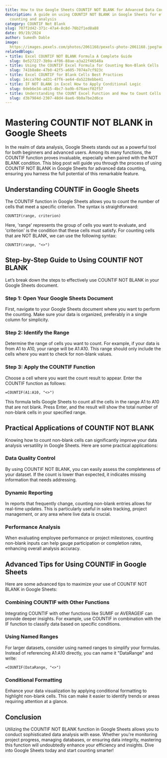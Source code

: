 ```yaml
---
title: How to Use Google Sheets COUNTIF NOT BLANK for Advanced Data Counting
description: A guide on using COUNTIF NOT BLANK in Google Sheets for effective data
  counting and analysis
category: COUNTIF Not Blank
slug: 707f2d42-371c-47a4-8c8d-76b2f1ed8a88
date: 09/19/2024
author: Sumedh Dable
image: 
  https://images.pexels.com/photos/2061168/pexels-photo-2061168.jpeg?auto=compress&cs=tinysrgb&w=600
relatedBlogs:
- title: Excel COUNTIF NOT BLANK Formula A Complete Guide
  slug: 8e527227-3b9a-4f06-88ae-a3a22f46548a
- title: Using the COUNTIF Excel Formula for Counting Non-Blank Cells
  slug: 741b8a8e-47b0-42f5-a605-7074a7cf923c
- title: Excel COUNTIF for Blank Cells Best Practices
  slug: 14cca70d-ad31-47f6-ae64-da5228ebbe41
- title: IF NOT BLANK in Excel How to Apply Conditional Logic
  slug: 0deb6e34-a615-4bc7-ba9b-676aecf02f57
- title: Understanding the COUNT Excel Function and How to Count Cells in a Range
  slug: d3b7984d-2307-48d4-8ae6-9b0a7be2d6ce
---
```


# Mastering COUNTIF NOT BLANK in Google Sheets

In the realm of data analysis, Google Sheets stands out as a powerful tool for both beginners and advanced users. Among its many functions, the COUNTIF function proves invaluable, especially when paired with the NOT BLANK condition. This blog post will guide you through the process of using COUNTIF NOT BLANK in Google Sheets for advanced data counting, ensuring you harness the full potential of this remarkable feature.

## Understanding COUNTIF in Google Sheets

The COUNTIF function in Google Sheets allows you to count the number of cells that meet a specific criterion. The syntax is straightforward:

```plaintext
COUNTIF(range, criterion)
```

Here, 'range' represents the group of cells you want to evaluate, and 'criterion' is the condition that these cells must satisfy. For counting cells that are NOT BLANK, we can use the following syntax:

```plaintext
COUNTIF(range, "<>")
```

## Step-by-Step Guide to Using COUNTIF NOT BLANK

Let’s break down the steps to effectively use COUNTIF NOT BLANK in your Google Sheets document.

### Step 1: Open Your Google Sheets Document

First, navigate to your Google Sheets document where you want to perform the counting. Make sure your data is organized, preferably in a single column for simplicity.

### Step 2: Identify the Range

Determine the range of cells you want to count. For example, if your data is from A1 to A10, your range will be A1:A10. This range should only include the cells where you want to check for non-blank values.

### Step 3: Apply the COUNTIF Function

Choose a cell where you want the count result to appear. Enter the COUNTIF function as follows:

```plaintext
=COUNTIF(A1:A10, "<>")
```

This formula tells Google Sheets to count all the cells in the range A1 to A10 that are not blank. Press Enter, and the result will show the total number of non-blank cells in your specified range.

## Practical Applications of COUNTIF NOT BLANK

Knowing how to count non-blank cells can significantly improve your data analysis versatility in Google Sheets. Here are some practical applications:

### Data Quality Control

By using COUNTIF NOT BLANK, you can easily assess the completeness of your dataset. If the count is lower than expected, it indicates missing information that needs addressing.

### Dynamic Reporting

In reports that frequently change, counting non-blank entries allows for real-time updates. This is particularly useful in sales tracking, project management, or any area where live data is crucial.

### Performance Analysis

When evaluating employee performance or project milestones, counting non-blank inputs can help gauge participation or completion rates, enhancing overall analysis accuracy.

## Advanced Tips for Using COUNTIF in Google Sheets

Here are some advanced tips to maximize your use of COUNTIF NOT BLANK in Google Sheets:

### Combining COUNTIF with Other Functions

Integrating COUNTIF with other functions like SUMIF or AVERAGEIF can provide deeper insights. For example, use COUNTIF in combination with the IF function to classify data based on specific conditions.

### Using Named Ranges

For larger datasets, consider using named ranges to simplify your formulas. Instead of referencing A1:A10 directly, you can name it "DataRange" and write:

```plaintext
=COUNTIF(DataRange, "<>")
```

### Conditional Formatting

Enhance your data visualization by applying conditional formatting to highlight non-blank cells. This can make it easier to identify trends or areas requiring attention at a glance.

## Conclusion

Utilizing the COUNTIF NOT BLANK function in Google Sheets allows you to conduct sophisticated data analysis with ease. Whether you're monitoring project progress, managing databases, or ensuring data integrity, mastering this function will undoubtedly enhance your efficiency and insights. Dive into Google Sheets today and start counting smarter!